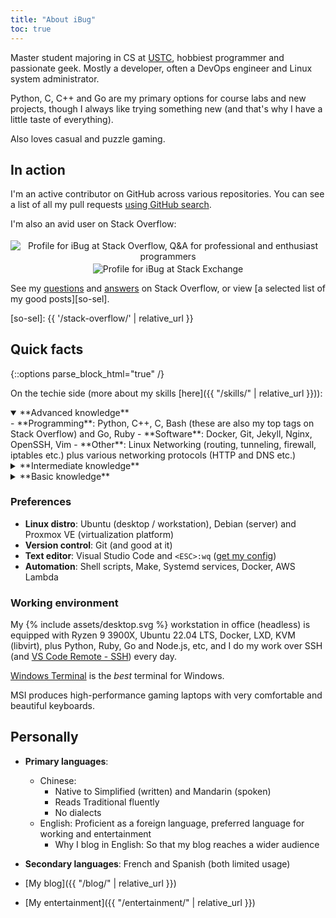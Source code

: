 ```yaml
---
title: "About iBug"
toc: true
---
```


Master student majoring in CS at [USTC][USTC], hobbiest programmer and passionate geek. Mostly a developer, often a DevOps engineer and Linux system administrator.

Python, C, C++ and Go are my primary options for course labs and new projects, though I always like trying something new (and that's why I have a little taste of everything).

Also loves casual and puzzle gaming.

## In action

I'm an active contributor on GitHub across various repositories. You can see a list of all my pull requests [using GitHub search][all-prs].

I'm also an avid user on Stack Overflow:

<p><center>
<a href="https://stackoverflow.com/users/5958455/ibug" style="text-decoration: initial;">
<img alt="Profile for iBug at Stack Overflow, Q&A for professional and enthusiast programmers" src="https://stackoverflow.com/users/flair/5958455.png" class="card" style="margin-top: 0.2rem;"/>
</a>
<a href="https://stackexchange.com/users/7886663/ibug" style="text-decoration: initial;">
<img alt="Profile for iBug at Stack Exchange" src="https://stackexchange.com/users/flair/7886663.png" class="card" style="margin-top: 0.2rem;"/>
</a>
</center></p>

See my [questions][so-q] and [answers][so-a] on Stack Overflow, or view [a selected list of my good posts][so-sel].

  [so-q]: https://stackoverflow.com/users/5958455/ibug?tab=questions "iBug's questions on Stack Overflow"
  [so-a]: https://stackoverflow.com/users/5958455/ibug?tab=answers "iBug's answers on Stack Overflow"
  [so-sel]: {{ '/stack-overflow/' | relative_url }}

## Quick facts

{::options parse_block_html="true" /}

On the techie side (more about my skills [here]({{ "/skills/" | relative_url }})):

<details open markdown="1">
<summary> **Advanced knowledge**
</summary>
- **Programming**:
  Python,
  C++,
  C,
  Bash
  (these are also my top tags on Stack Overflow) and
  Go,
  Ruby
- **Software**:
  Docker,
  Git,
  Jekyll,
  Nginx,
  OpenSSH,
  Vim
- **Other**: Linux Networking (routing, tunneling, firewall, iptables etc.)
  plus various networking protocols (HTTP and DNS etc.)
</details>

<details markdown="1">
<summary> **Intermediate knowledge**
</summary>
- **Programming**: the Web Trilogy (HTML / CSS / JavaScript), Node.js, VBScript
- **Framework**:
  Ruby on Rails,
  Bootstrap,
  jQuery,
  Flask,
  [Electron](https://www.electronjs.org/)
- **Software**:
  [Proxmox VE](https://www.proxmox.com/en/proxmox-ve),
  a little bit of everything on Ubuntu and Debian servers,
  Make,
  LXC / LXD,
  ZFS
</details>

<details markdown="1">
<summary> **Basic knowledge**
</summary>
- **Programming**: SQL (MySQL 5.7+ / MariaDB 10.1+, SQLite 3), Perl
- **Framework**:
  [Sinatra](https://sinatrarb.com/),
  Django,
  React,
  [Chisel](https://www.chisel-lang.org/)
- **Software**: *omitted for brevity*
</details>

### Preferences

- **Linux distro**: Ubuntu (desktop / workstation), Debian (server) and Proxmox VE (virtualization platform)
- **Version control**: Git (and good at it)
- **Text editor**: Visual Studio Code and `<ESC>:wq` ([get my config](https://e.ibugone.com/vimrc))
- **Automation**: Shell scripts, Make, Systemd services, Docker, AWS Lambda

### Working environment

My <span class="svg-inline" style="transform: translateY(0.166667em);">{% include assets/desktop.svg %}</span> workstation in office (headless) is equipped with Ryzen 9 3900X, Ubuntu 22.04 LTS, Docker, LXD, KVM (libvirt), plus Python, Ruby, Go and Node.js, etc, and I do my work over SSH (and [VS Code Remote - SSH](https://code.visualstudio.com/docs/remote/ssh)) every day.

[Windows Terminal](https://aka.ms/terminal) is the *best* terminal for Windows.

MSI produces high-performance gaming laptops with very comfortable and beautiful keyboards.

## Personally

- **Primary languages**:
  - Chinese:
    - Native to Simplified (written) and Mandarin (spoken)
    - Reads Traditional fluently
    - No dialects
  - English: Proficient as a foreign language, preferred language for working and entertainment
    - Why I blog in English: So that my blog reaches a wider audience <i class="fas fa-users"></i>
- **Secondary languages**: French and Spanish (both limited usage)
- [My blog]({{ "/blog/" | relative_url }})
- [My entertainment]({{ "/entertainment/" | relative_url }})


  [USTC]: https://en.ustc.edu.cn/
  [all-prs]: https://github.com/pulls?utf8=%E2%9C%93&q=is%3Apr+author%3AiBug+archived%3Afalse "All of iBug's pull requests on GitHub"
